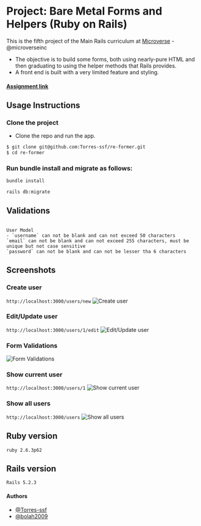 # Project: Bare Metal Forms and Helpers (Ruby on Rails)

This is the fifth project of the Main Rails curriculum at [Microverse](https://www.microverse.org/) - @microverseinc

- The objective is to build some forms, both using nearly-pure HTML and then graduating to using the helper methods that Rails provides.
- A front end is built with a very limited feature and styling.

#### [Assignment link](https://www.theodinproject.com/courses/ruby-on-rails/lessons/forms)

## Usage Instructions

### Clone the project

- Clone the repo and run the app.

```bash
$ git clone git@github.com:Torres-ssf/re-former.git
$ cd re-former

```

### Run bundle install and migrate as follows:

```bash
bundle install

rails db:migrate
```

## Validations

```

User Model
- `username` can not be blank and can not exceed 50 characters
`email` can not be blank and can not exceed 255 characters, must be unique but not case sensitive
`password` can not be blank and can not be lesser tha 6 characters

```

## Screenshots

### Create user

`http://localhost:3000/users/new`
![Create user](https://res.cloudinary.com/bolaah/image/upload/v1560484514/github-microverse-project/rails_form/form_create_new.png)

### Edit/Update user

`http://localhost:3000/users/1/edit`
![Edit/Update user](https://res.cloudinary.com/bolaah/image/upload/v1560484514/github-microverse-project/rails_form/form_update.png)

### Form Validations

![Form Validations](https://res.cloudinary.com/bolaah/image/upload/v1560484514/github-microverse-project/rails_form/form_valid.png)

### Show current user

`http://localhost:3000/users/1`
![Show current user](https://res.cloudinary.com/bolaah/image/upload/v1560484514/github-microverse-project/rails_form/form_display.png)

### Show all users

`http://localhost:3000/users`
![Show all users](https://res.cloudinary.com/bolaah/image/upload/v1560484514/github-microverse-project/rails_form/form_show_all.png)

## Ruby version

    ruby 2.6.3p62

## Rails version

    Rails 5.2.3

#### Authors

- [@Torres-ssf](https://github.com/Torres-ssf)
- [@bolah2009](https://github.com/bolah2009/)
